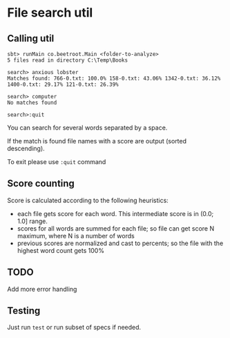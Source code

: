 # File search util

## Calling util

```
sbt> runMain co.beetroot.Main <folder-to-analyze>
5 files read in directory C:\Temp\Books

search> anxious lobster
Matches found: 766-0.txt: 100.0% 158-0.txt: 43.06% 1342-0.txt: 36.12% 1400-0.txt: 29.17% 121-0.txt: 26.39%

search> computer
No matches found

search>:quit
```

You can search for several words separated by a space.

If the match is found file names with a score are output (sorted descending).

To exit please use `:quit` command

## Score counting

Score is calculated according to the following heuristics:

- each file gets score for each word. This intermediate score is in (0.0; 1.0] range.
- scores for all words are summed for each file; so file can get score N maximum, where N is a number of words
- previous scores are normalized and cast to percents; so the file with the highest word count gets 100%

## TODO
Add more error handling

## Testing

Just run `test` or run subset of specs if needed.

